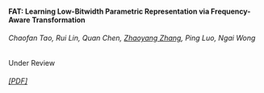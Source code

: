 #### FAT: Learning Low-Bitwidth Parametric Representation via Frequency-Aware Transformation
###### Chaofan Tao, Rui Lin, Quan Chen, <u>Zhaoyang Zhang</u>, Ping Luo, Ngai Wong
Under Review
###### [[PDF]](https://arxiv.org/pdf/2102.07444)


